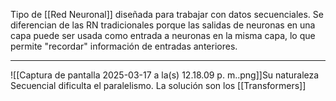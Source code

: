 Tipo de [[Red Neuronal]] diseñada para trabajar con datos secuenciales.
Se diferencian de las RN tradicionales porque las salidas de neuronas en una capa puede ser usada como entrada a neuronas en la misma capa, lo que permite "recordar" información de entradas anteriores.
***
![[Captura de pantalla 2025-03-17 a la(s) 12.18.09 p. m..png]]Su naturaleza Secuencial dificulta el paralelismo.
La solución son los [[Transformers]]
